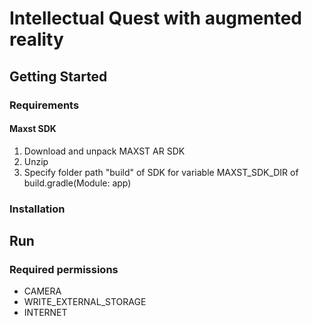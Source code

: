 # Intellectual Quest with augmented reality

## Getting Started
### Requirements
#### Maxst SDK
1. Download and unpack MAXST AR SDK
2. Unzip
3. Specify folder path "build" of SDK for variable MAXST_SDK_DIR of build.gradle(Module: app)

### Installation

## Run 
### Required permissions
* CAMERA
* WRITE_EXTERNAL_STORAGE
* INTERNET